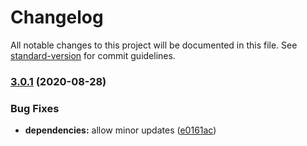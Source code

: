 # Changelog

All notable changes to this project will be documented in this file. See [standard-version](https://github.com/conventional-changelog/standard-version) for commit guidelines.

### [3.0.1](https://github.com/sumcumo/vue-browserupdate/compare/v3.0.0...v3.0.1) (2020-08-28)


### Bug Fixes

* **dependencies:** allow minor updates ([e0161ac](https://github.com/sumcumo/vue-browserupdate/commit/e0161ac23132bc6a4934f63530d175292c6996ef))
